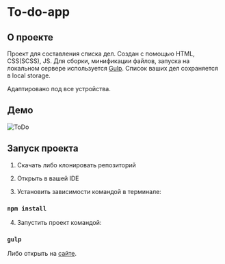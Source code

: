 # To-do-app

## О проекте

Проект для составления списка дел. Создан с помощью HTML, CSS(SCSS), JS.
Для сборки, минификации файлов, запуска на локальном сервере используется [Gulp](https://gulpjs.com/).
Список ваших дел сохраняется в local storage.

Адаптировано под все устройства.

## Демо

![ToDo](https://user-images.githubusercontent.com/72670840/218188213-b1162a93-6d3c-41a4-8b7d-d6c777a7114e.gif)

## Запуск проекта

1. Скачать либо клонировать репозиторий

2. Открыть в вашей IDE

3. Установить зависимости командой в терминале:

### `npm install`

4. Запустить проект командой:

### `gulp`

Либо открыть на [сайте](https://www.mikhailvoevodin.ru/todo/index.html).

